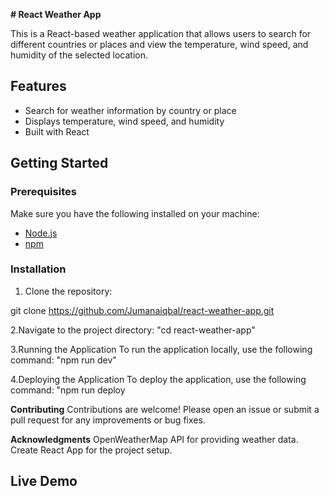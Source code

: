 **# React Weather App**

This is a React-based weather application that allows users to search for different countries or places and view the temperature, wind speed, and humidity of the selected location.

## Features

- Search for weather information by country or place
- Displays temperature, wind speed, and humidity
- Built with React

## Getting Started

### Prerequisites

Make sure you have the following installed on your machine:

- [Node.js](https://nodejs.org/en/)
- [npm](https://www.npmjs.com/get-npm)


### Installation

1. Clone the repository:


git clone https://github.com/Jumanaiqbal/react-weather-app.git

2.Navigate to the project directory:
"cd react-weather-app"

3.Running the Application
To run the application locally, use the following command:
"npm run dev"

4.Deploying the Application
To deploy the application, use the following command:
"npm run deploy

**Contributing**
Contributions are welcome! Please open an issue or submit a pull request for any improvements or bug fixes.

**Acknowledgments**
OpenWeatherMap API for providing weather data.
Create React App for the project setup.
## Live Demo
